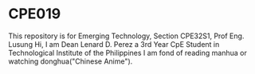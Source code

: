 # CPE019
This repository is for Emerging Technology, Section CPE32S1, Prof Eng. Lusung
Hi, I am Dean Lenard D. Perez a 3rd Year CpE Student in Technological Institute of the Philippines
I am fond of reading manhua or watching donghua("Chinese Anime").

